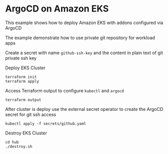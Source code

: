 # ArgoCD on Amazon EKS

This example shows how to deploy Amazon EKS with addons configured via ArgoCD

The example demonstrate how to use private git repository for workload apps

Create a secret with name `github-ssh-key` and the content in plain text of git private ssh key

Deploy EKS Cluster
```shell
terraform init
terraform apply
```

Access Terraform output to configure `kubectl` and `argocd`
```shell
terraform output
```

After cluster is deploy use the external secret operator to create the ArgoCD secret for git ssh access
```shell
kubectl apply -f secrets/github.yaml
```

Destroy EKS Cluster
```shell
cd hub
./destroy.sh
```

